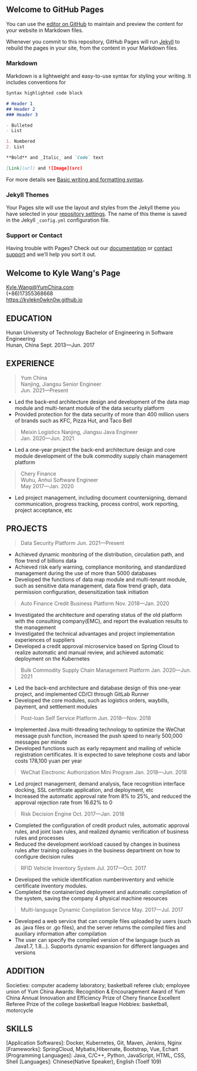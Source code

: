 ## Welcome to GitHub Pages

You can use the [editor on GitHub](https://github.com/KyleKn0wKn0w/kylekn0wkn0w.github.io/edit/main/index.md) to maintain and preview the content for your website in Markdown files.

Whenever you commit to this repository, GitHub Pages will run [Jekyll](https://jekyllrb.com/) to rebuild the pages in your site, from the content in your Markdown files.

### Markdown

Markdown is a lightweight and easy-to-use syntax for styling your writing. It includes conventions for

```markdown
Syntax highlighted code block

# Header 1
## Header 2
### Header 3

- Bulleted
- List

1. Numbered
2. List

**Bold** and _Italic_ and `Code` text

[Link](url) and ![Image](src)
```

For more details see [Basic writing and formatting syntax](https://docs.github.com/en/github/writing-on-github/getting-started-with-writing-and-formatting-on-github/basic-writing-and-formatting-syntax).

### Jekyll Themes

Your Pages site will use the layout and styles from the Jekyll theme you have selected in your [repository settings](https://github.com/KyleKn0wKn0w/kylekn0wkn0w.github.io/settings/pages). The name of this theme is saved in the Jekyll `_config.yml` configuration file.

### Support or Contact

Having trouble with Pages? Check out our [documentation](https://docs.github.com/categories/github-pages-basics/) or [contact support](https://support.github.com/contact) and we’ll help you sort it out.


## Welcome to Kyle Wang's Page
Kyle.Wang@YumChina.com	 	 
(+86)17355368668	 	
https://kylekn0wkn0w.github.io

## EDUCATION                                                                  
Hunan University of Technology
Bachelor of Engineering in Software Engineering						 
Hunan, China
Sept. 2013—Jun. 2017

## EXPERIENCE                                                                       
> Yum China														  
Nanjing, Jiangsu
Senior Engineer												    
Jun. 2021—Present
- Led the back-end architecture design and development of the data map module and multi-tenant module of the data security platform
- Provided protection for the data security of more than 400 million users of brands such as KFC, Pizza Hut, and Taco Bell

> Meixin Logistics
Nanjing, Jiangsu
Java Engineer											           
Jan. 2020—Jun. 2021
- Led a one-year project the back-end architecture design and core module development of the bulk commodity supply chain management platform

> Chery Finance												   	
Wuhu, Anhui
Software Engineer												  
May 2017—Jan. 2020
- Led project management, including document countersigning, demand communication, progress tracking, process control, work reporting, project acceptance, etc

## PROJECTS                                                                      
> Data Security Platform
Jun. 2021—Present
- Achieved dynamic monitoring of the distribution, circulation path, and flow trend of billions data
- Achieved risk early warning, compliance monitoring, and standardized management during the use of more than 5000 databases
- Developed the functions of data map module and multi-tenant module, such as sensitive data management, data flow trend graph, data permission configuration, desensitization task initiation

> Auto Finance Credit Business Platform
Nov. 2018—Jan. 2020
- Investigated the architecture and operating status of the old platform with the consulting company(EMC), and report the evaluation results to the management
- Investigated the technical advantages and project implementation experiences of suppliers
- Developed a credit approval microservice based on Spring Cloud to realize automatic and manual review, and achieved automatic deployment on the Kubernetes

> Bulk Commodity Supply Chain Management Platform
Jan. 2020—Jun. 2021
- Led the back-end architecture and database design of this one-year project, and implemented CD/CI through GitLab Runner
- Developed the core modules, such as logistics orders, waybills, payment, and settlement modules

> Post-loan Self Service Platform
Jun. 2018—Nov. 2018
- Implemented Java multi-threading technology to optimize the WeChat message push function, increased the push speed to nearly 500,000 messages per minute
- Developed functions such as early repayment and mailing of vehicle registration certificates. It is expected to save telephone costs and labor costs 178,100 yuan per year

> WeChat Electronic Authorization Mini Program
Jan. 2018—Jun. 2018
- Led project management, demand analysis, face recognition interface docking, SSL certificate application, and deployment, etc
- Increased the automatic approval rate from 8% to 25%, and reduced the approval rejection rate from 16.62% to 0

> Risk Decision Engine
Oct. 2017—Jan. 2018
- Completed the configuration of credit product rules, automatic approval rules, and joint loan rules, and realized dynamic verification of business rules and processes
- Reduced the development workload caused by changes in business rules after training colleagues in the business department on how to configure decision rules

> RFID Vehicle Inventory System
Jul. 2017—Oct. 2017
- Developed the vehicle identification numberinventory and vehicle certificate inventory modules.
- Completed the containerized deployment and automatic compilation of the system, saving the company 4 physical machine resources

> Multi-language Dynamic Compilation Service
May. 2017—Jul. 2017
- Developed a web service that can compile files uploaded by users (such as .java files or .go files), and the server returns the compiled files and auxiliary information after compilation
- The user can specify the compiled version of the language (such as Java1.7, 1.8...). Supports dynamic expansion for different languages and versions

## ADDITION                                                              
Societies: computer academy laboratory; basketball referee club; employee union of Yum China
Awards: Recognition & Encouragement Award of Yum China
Annual Innovation and Efficiency Prize of Chery finance
Excellent Referee Prize of the college basketball league
Hobbies: basketball, motorcycle

## SKILLS                                                       
[Application Softwares]: Docker, Kubernetes, Git, Maven, Jenkins, Nginx
[Frameworks]: SpringCloud, Mybatis,Hibernate, Bootstrap, Vue, Echart
[Programming Languages]: Java, C/C++, Python, JavaScript, HTML, CSS, Shell
[Languages]: Chinese(Native Speaker), English (Toelf 109) 

